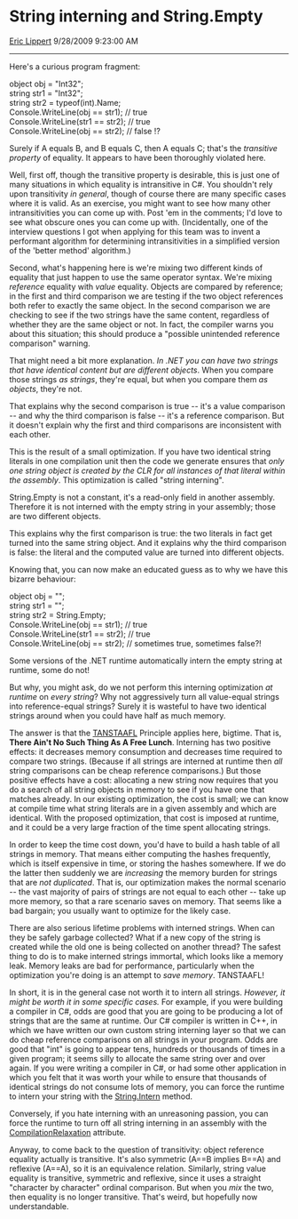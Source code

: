 # String interning and String.Empty

[Eric Lippert](https://social.msdn.microsoft.com/profile/Eric%20Lippert) 9/28/2009 9:23:00 AM

-----

Here's a curious program fragment:

 

object obj = "Int32";  
string str1 = "Int32";  
string str2 = typeof(int).Name;  
Console.WriteLine(obj == str1); // true  
Console.WriteLine(str1 == str2); // true  
Console.WriteLine(obj == str2); // false \!?

Surely if A equals B, and B equals C, then A equals C; that's the *transitive property* of equality. It appears to have been thoroughly violated here.

Well, first off, though the transitive property is desirable, this is just one of many situations in which equality is intransitive in C\#. You shouldn't rely upon transitivity *in general*, though of course there are many specific cases where it is valid. As an exercise, you might want to see how many other intransitivities you can come up with. Post 'em in the comments; I'd love to see what obscure ones you can come up with. (Incidentally, one of the interview questions I got when applying for this team was to invent a performant algorithm for determining intransitivities in a simplified version of the 'better method' algorithm.)

Second, what's happening here is we're mixing two different kinds of equality that just happen to use the same operator syntax. We're mixing *reference* equality with *value* equality. Objects are compared by reference; in the first and third comparison we are testing if the two object references both refer to exactly the same object. In the second comparison we are checking to see if the two strings have the same content, regardless of whether they are the same object or not. In fact, the compiler warns you about this situation; this should produce a "possible unintended reference comparison" warning.

That might need a bit more explanation. *In .NET you can have two strings that have identical content but are different objects*. When you compare those strings *as strings*, they're equal, but when you compare them *as objects*, they're not.

That explains why the second comparison is true -- it's a value comparison -- and why the third comparison is false -- it's a reference comparison. But it doesn't explain why the first and third comparisons are inconsistent with each other.

This is the result of a small optimization. If you have two identical string literals in one compilation unit then the code we generate ensures that *only one string object is created by the CLR for all instances of that literal within the assembly*. This optimization is called "string interning".

String.Empty is not a constant, it's a read-only field in another assembly. Therefore it is not interned with the empty string in your assembly; those are two different objects.

This explains why the first comparison is true: the two literals in fact get turned into the same string object. And it explains why the third comparison is false: the literal and the computed value are turned into different objects.

Knowing that, you can now make an educated guess as to why we have this bizarre behaviour:

 

object obj = "";  
string str1 = "";  
string str2 = String.Empty;  
Console.WriteLine(obj == str1); // true  
Console.WriteLine(str1 == str2); // true  
Console.WriteLine(obj == str2); // sometimes true, sometimes false?\!

Some versions of the .NET runtime automatically intern the empty string at runtime, some do not\!

But why, you might ask, do we not perform this interning optimization *at runtime* on *every string*? Why not aggressively turn all value-equal strings into reference-equal strings? Surely it is wasteful to have two identical strings around when you could have half as much memory.

The answer is that the [TANSTAAFL](http://en.wikipedia.org/wiki/TANSTAAFL) Principle applies here, bigtime. That is, **There Ain't No Such Thing As A Free Lunch**. Interning has two positive effects: it decreases memory consumption and decreases time required to compare two strings. (Because if all strings are interned at runtime then *all* string comparisons can be cheap reference comparisons.) But those positive effects have a cost: allocating a new string now requires that you do a search of all string objects in memory to see if you have one that matches already. In our existing optimization, the cost is small; we can know at compile time what string literals are in a given assembly and which are identical. With the proposed optimization, that cost is imposed at runtime, and it could be a very large fraction of the time spent allocating strings.

In order to keep the time cost down, you'd have to build a hash table of all strings in memory. That means either computing the hashes frequently, which is itself expensive in time, or storing the hashes somewhere. If we do the latter then suddenly we are *increasing* the memory burden for strings that are *not duplicated*. That is, our optimization makes the normal scenario -- the vast majority of pairs of strings are not equal to each other -- take up more memory, so that a rare scenario saves on memory. That seems like a bad bargain; you usually want to optimize for the likely case.

There are also serious lifetime problems with interned strings. When can they be safely garbage collected? What if a new copy of the string is created while the old one is being collected on another thread? The safest thing to do is to make interned strings immortal, which looks like a memory leak. Memory leaks are bad for performance, particularly when the optimization you're doing is an attempt to *save memory*. TANSTAAFL\!

In short, it is in the general case not worth it to intern all strings. *However, it might be worth it in some specific cases.* For example, if you were building a compiler in C\#, odds are good that you are going to be producing a lot of strings that are the same at runtime. Our C\# compiler is written in C++, in which we have written our own custom string interning layer so that we can do cheap reference comparisons on all strings in your program. Odds are good that "int" is going to appear tens, hundreds or thousands of times in a given program; it seems silly to allocate the same string over and over again. If you were writing a compiler in C\#, or had some other application in which you felt that it was worth your while to ensure that thousands of identical strings do not consume lots of memory, you can force the runtime to intern your string with the [String.Intern](http://msdn.microsoft.com/en-us/library/system.string.intern.aspx) method.

Conversely, if you hate interning with an unreasoning passion, you can force the runtime to turn off all string interning in an assembly with the [CompilationRelaxation](http://msdn.microsoft.com/en-us/library/system.runtime.compilerservices.compilationrelaxationsattribute.aspx) attribute.

Anyway, to come back to the question of transitivity: object reference equality actually is transitive. It's also symmetric (A==B implies B==A) and reflexive (A==A), so it is an equivalence relation. Similarly, string value equality is transitive, symmetric and reflexive, since it uses a straight "character by character" ordinal comparison. But when you *mix* the two, then equality is no longer transitive. That's weird, but hopefully now understandable.

